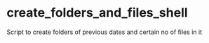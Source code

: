 # create_folders_and_files_shell
Script to create folders of previous dates and certain no of files in it 
